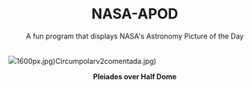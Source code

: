 <div align="center">
  <h1>
    NASA-APOD
  </h1>
</div>
  
<div align="center">
  A fun program that displays NASA's Astronomy Picture of the Day
</div>

<br>

![](https://apod.nasa.gov/apod/image/2501/HalfPleiades_Venkatraman_1365.jpg)1600px.jpg)Circumpolarv2comentada.jpg)

<p align = "center">
  <b>Pleiades over Half Dome</b>
</p>
